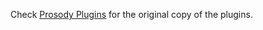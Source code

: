 Check [Prosody Plugins](https://github.com/jitsi-contrib/prosody-plugins) for
the original copy of the plugins.
